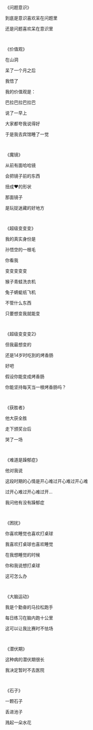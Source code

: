 《问题意识》

到底是意识喜欢呆在问题里

还是问题喜欢呆在意识里

<br>

《价值观》

在山洞

呆了一个月之后

我悟了

我的价值观是：

巴拉巴拉巴拉巴

说了一早上

大家都夸我说得好

于是我去宾馆睡了一觉

<br>

《魔镜》

从前有面哈哈镜

会把镜子前的东西

扭成❤️的形状

那面镜子

是玩捉迷藏的好地方

<br>

《超级变变变》

我的真实身份是

孙悟空的一根毛

你看我

变变变变变

猴子青蛙洗衣机

兔子蜻蜓纸飞机

不管什么东西

只要想变我就能变

<br>

《超级变变变2》

但我最想变的

还是14岁时吃到的烤香肠

好吧

假设你能变成烤香肠

你能坚持每天当一根烤香肠吗？

<br>

《获胜者》

他大获全胜

走下颁奖台后

哭了一场

<br>

《难道是躁郁症》

他对我说

这段时期的心情是开心难过开心难过开心难

过开心难过开心难过开…

我问他有没有躁郁症

<br>

《困扰》

你喜欢睡觉也喜欢打桌球

我喜欢打桌球也喜欢睡觉

在我想睡觉的时候

你和我说想打桌球

这可怎么办

<br>

《大脑运动》

我是个勤奋的马拉松跑手

每日练习在脑内跑十公里

这可以让我比赛时不怯场

<br>

《潜伏期》

这种病的潜伏期很长

我决定暂时不去医院

<br>

《石子》

一颗石子

丢进池子

溅起一朵水花
